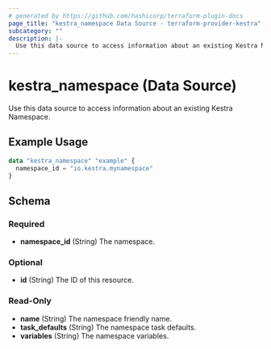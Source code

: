 ```yaml
---
# generated by https://github.com/hashicorp/terraform-plugin-docs
page_title: "kestra_namespace Data Source - terraform-provider-kestra"
subcategory: ""
description: |-
  Use this data source to access information about an existing Kestra Namespace.
---
```


# kestra_namespace (Data Source)

Use this data source to access information about an existing Kestra Namespace.

## Example Usage

```terraform
data "kestra_namespace" "example" {
  namespace_id = "io.kestra.mynamespace"
}
```

<!-- schema generated by tfplugindocs -->
## Schema

### Required

- **namespace_id** (String) The namespace.

### Optional

- **id** (String) The ID of this resource.

### Read-Only

- **name** (String) The namespace friendly name.
- **task_defaults** (String) The namespace task defaults.
- **variables** (String) The namespace variables.


